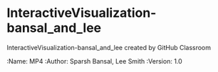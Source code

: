 # InteractiveVisualization-bansal_and_lee
InteractiveVisualization-bansal_and_lee created by GitHub Classroom

:Name: MP4
:Author: Sparsh Bansal, Lee Smith
:Version: 1.0
